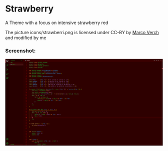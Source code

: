 # Strawberry
A Theme with a focus on intensive strawberry red

The picture icons/strawberri.png is licensed under CC-BY by [Marco Verch](https://ccnull.de/fotograf/marco-verch) and modified by me

### Screenshot:

![plot](screenshots/screenshot_1.png)
